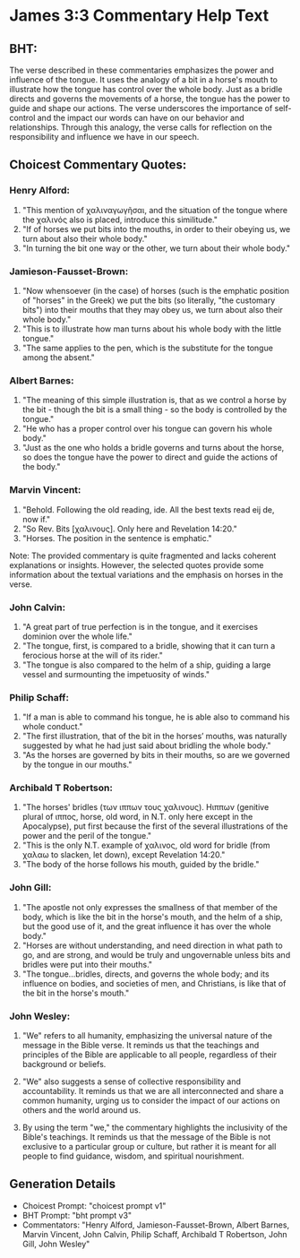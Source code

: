 # James 3:3 Commentary Help Text

## BHT:
The verse described in these commentaries emphasizes the power and influence of the tongue. It uses the analogy of a bit in a horse's mouth to illustrate how the tongue has control over the whole body. Just as a bridle directs and governs the movements of a horse, the tongue has the power to guide and shape our actions. The verse underscores the importance of self-control and the impact our words can have on our behavior and relationships. Through this analogy, the verse calls for reflection on the responsibility and influence we have in our speech.

## Choicest Commentary Quotes:
### Henry Alford:
1. "This mention of χαλιναγωγῆσαι, and the situation of the tongue where the χαλινός also is placed, introduce this similitude."
2. "If of horses we put bits into the mouths, in order to their obeying us, we turn about also their whole body."
3. "In turning the bit one way or the other, we turn about their whole body."

### Jamieson-Fausset-Brown:
1. "Now whensoever (in the case) of horses (such is the emphatic position of "horses" in the Greek) we put the bits (so literally, "the customary bits") into their mouths that they may obey us, we turn about also their whole body."
2. "This is to illustrate how man turns about his whole body with the little tongue."
3. "The same applies to the pen, which is the substitute for the tongue among the absent."

### Albert Barnes:
1. "The meaning of this simple illustration is, that as we control a horse by the bit - though the bit is a small thing - so the body is controlled by the tongue."
2. "He who has a proper control over his tongue can govern his whole body."
3. "Just as the one who holds a bridle governs and turns about the horse, so does the tongue have the power to direct and guide the actions of the body."

### Marvin Vincent:
1. "Behold. Following the old reading, ide. All the best texts read eij de, now if." 
2. "So Rev. Bits [χαλινους]. Only here and Revelation 14:20."
3. "Horses. The position in the sentence is emphatic."

Note: The provided commentary is quite fragmented and lacks coherent explanations or insights. However, the selected quotes provide some information about the textual variations and the emphasis on horses in the verse.

### John Calvin:
1. "A great part of true perfection is in the tongue, and it exercises dominion over the whole life."
2. "The tongue, first, is compared to a bridle, showing that it can turn a ferocious horse at the will of its rider."
3. "The tongue is also compared to the helm of a ship, guiding a large vessel and surmounting the impetuosity of winds."

### Philip Schaff:
1. "If a man is able to command his tongue, he is able also to command his whole conduct."
2. "The first illustration, that of the bit in the horses’ mouths, was naturally suggested by what he had just said about bridling the whole body."
3. "As the horses are governed by bits in their mouths, so are we governed by the tongue in our mouths."

### Archibald T Robertson:
1. "The horses' bridles (των ιππων τους χαλινους). Hιππων (genitive plural of ιππος, horse, old word, in N.T. only here except in the Apocalypse), put first because the first of the several illustrations of the power and the peril of the tongue."
2. "This is the only N.T. example of χαλινος, old word for bridle (from χαλαω to slacken, let down), except Revelation 14:20."
3. "The body of the horse follows his mouth, guided by the bridle."

### John Gill:
1. "The apostle not only expresses the smallness of that member of the body, which is like the bit in the horse's mouth, and the helm of a ship, but the good use of it, and the great influence it has over the whole body."
2. "Horses are without understanding, and need direction in what path to go, and are strong, and would be truly and ungovernable unless bits and bridles were put into their mouths."
3. "The tongue...bridles, directs, and governs the whole body; and its influence on bodies, and societies of men, and Christians, is like that of the bit in the horse's mouth."

### John Wesley:
1. "We" refers to all humanity, emphasizing the universal nature of the message in the Bible verse. It reminds us that the teachings and principles of the Bible are applicable to all people, regardless of their background or beliefs.

2. "We" also suggests a sense of collective responsibility and accountability. It reminds us that we are all interconnected and share a common humanity, urging us to consider the impact of our actions on others and the world around us.

3. By using the term "we," the commentary highlights the inclusivity of the Bible's teachings. It reminds us that the message of the Bible is not exclusive to a particular group or culture, but rather it is meant for all people to find guidance, wisdom, and spiritual nourishment.


## Generation Details
- Choicest Prompt: "choicest prompt v1"
- BHT Prompt: "bht prompt v3"
- Commentators: "Henry Alford, Jamieson-Fausset-Brown, Albert Barnes, Marvin Vincent, John Calvin, Philip Schaff, Archibald T Robertson, John Gill, John Wesley"

